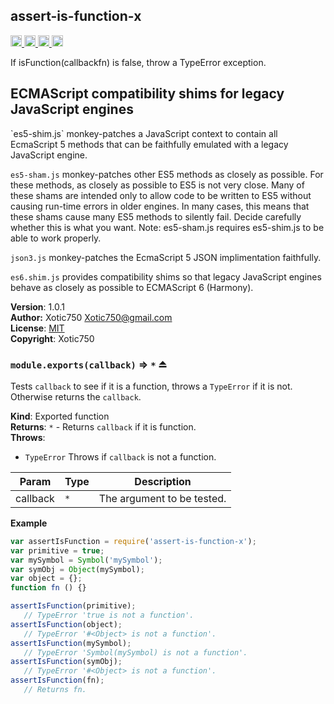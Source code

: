 <a name="module_assert-is-function-x"></a>
## assert-is-function-x
<a href="https://travis-ci.org/Xotic750/assert-is-function-x"
title="Travis status">
<img
src="https://travis-ci.org/Xotic750/assert-is-function-x.svg?branch=master"
alt="Travis status" height="18">
</a>
<a href="https://david-dm.org/Xotic750/assert-is-function-x"
title="Dependency status">
<img src="https://david-dm.org/Xotic750/assert-is-function-x.svg"
alt="Dependency status" height="18"/>
</a>
<a
href="https://david-dm.org/Xotic750/assert-is-function-x#info=devDependencies"
title="devDependency status">
<img src="https://david-dm.org/Xotic750/assert-is-function-x/dev-status.svg"
alt="devDependency status" height="18"/>
</a>
<a href="https://badge.fury.io/js/assert-is-function-x" title="npm version">
<img src="https://badge.fury.io/js/assert-is-function-x.svg"
alt="npm version" height="18">
</a>

If isFunction(callbackfn) is false, throw a TypeError exception.

<h2>ECMAScript compatibility shims for legacy JavaScript engines</h2>
`es5-shim.js` monkey-patches a JavaScript context to contain all EcmaScript 5
methods that can be faithfully emulated with a legacy JavaScript engine.

`es5-sham.js` monkey-patches other ES5 methods as closely as possible.
For these methods, as closely as possible to ES5 is not very close.
Many of these shams are intended only to allow code to be written to ES5
without causing run-time errors in older engines. In many cases,
this means that these shams cause many ES5 methods to silently fail.
Decide carefully whether this is what you want. Note: es5-sham.js requires
es5-shim.js to be able to work properly.

`json3.js` monkey-patches the EcmaScript 5 JSON implimentation faithfully.

`es6.shim.js` provides compatibility shims so that legacy JavaScript engines
behave as closely as possible to ECMAScript 6 (Harmony).

**Version**: 1.0.1  
**Author:** Xotic750 <Xotic750@gmail.com>  
**License**: [MIT](&lt;https://opensource.org/licenses/MIT&gt;)  
**Copyright**: Xotic750  
<a name="exp_module_assert-is-function-x--module.exports"></a>
### `module.exports(callback)` ⇒ <code>\*</code> ⏏
Tests `callback` to see if it is a function, throws a `TypeError` if it is
not. Otherwise returns the `callback`.

**Kind**: Exported function  
**Returns**: <code>\*</code> - Returns `callback` if it is function.  
**Throws**:

- <code>TypeError</code> Throws if `callback` is not a function.


| Param | Type | Description |
| --- | --- | --- |
| callback | <code>\*</code> | The argument to be tested. |

**Example**  
```js
var assertIsFunction = require('assert-is-function-x');
var primitive = true;
var mySymbol = Symbol('mySymbol');
var symObj = Object(mySymbol);
var object = {};
function fn () {}

assertIsFunction(primitive);
   // TypeError 'true is not a function'.
assertIsFunction(object);
   // TypeError '#<Object> is not a function'.
assertIsFunction(mySymbol);
   // TypeError 'Symbol(mySymbol) is not a function'.
assertIsFunction(symObj);
   // TypeError '#<Object> is not a function'.
assertIsFunction(fn);
   // Returns fn.
```
